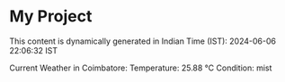 # My Project

This content is dynamically generated in Indian Time (IST): 2024-06-06 22:06:32 IST


Current Weather in Coimbatore:
Temperature: 25.88 °C
Condition: mist
